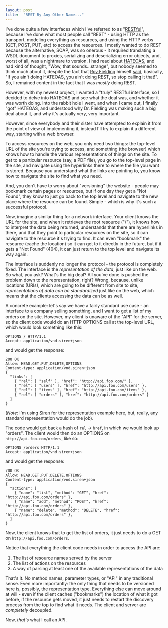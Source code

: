 ```yaml
---
layout: post
title:  "REST By Any Other Name..."
---
```


I\'ve done quite a few interfaces which I\'ve referred to as
\"[RESTful](http://en.wikipedia.org/wiki/REST)\", because I\'ve done
what most people call \"REST\" - using HTTP as the transport, modeling
everything as resources, and using the HTTP verbs (GET, POST, PUT, etc)
to access the resources. I mostly wanted to do REST because the
alternative, SOAP, was so onerous - it required translating a WSDL
document to proxies, serializing and deserializing error objects, and,
worst of all, was a nightmare to version. I had read about
[HATEOAS](http://en.wikipedia.org/wiki/HATEOAS), and had kind of
thought, \"Wow, that sounds\...strange\", but nobody seemed to think
much about it, despite the fact that [Roy
Fielding](http://en.wikipedia.org/wiki/Roy_Fielding) himself
[said](http://roy.gbiv.com/untangled/2008/rest-apis-must-be-hypertext-driven),
basically, \"If you ain\'t doing HATEOAS, you ain\'t doing REST, so stop
calling it that!\". So, I remained content in the fact that I was
*mostly* doing REST.

However, with my newest project, I wanted a \"truly\" RESTful interface,
so I decided to delve into HATEOAS and see what the deal was, and
whether it was worth doing. Into the rabbit hole I went, and when I came
out, I finally \"got\" HATEOAS, and understood why Dr. Fielding was
making such a big deal about it, and why it\'s actually very, very
important.

However, since everybody and their sister have attempted to explain it
from the point of view of implementing it, instead I\'ll try to explain
it a different way, starting with a web browser.

To access resources on the web, you only need two things: the top-level
URL of the site you\'re trying to access, and something (the browser)
which knows how to handle the various representations of things on the
site. To get to a particular resource (say, a PDF file), you go to the
top-level page in the site, and navigate using the hyperlinks there to
where the file you want is stored. Because you understand what the links
are pointing to, you know how to navigate the site to find what you
need.

And, you don\'t have to worry about \"versioning\" the website - people
may bookmark certain pages or resources, but if one day they get a \"Not
Found\", they know to just go back to the top level and navigate to the
new place where the resource can be found. Simple - which is why it\'s
such a successful protocol.

Now, imagine a similar thing for a network interface. Your client knows
the URL for the site, and when it retrieves the root resource (\"/\"),
it knows how to interpret the data being returned, understands that
there are hyperlinks in there, and that they point to particular
resources on the site, so it can navigate to the resource it\'s trying
to find. It can even \"bookmark\" the resource (cache the location) so
it can get to it directly in the future, but if it gets a \"Not Found\"
(404), it can just return to the top level and navigate its way again.

The interface is suddenly no longer the protocol - the protocol is
completely fixed. The interface is the *representation of the data*,
just like on the web. So what, you ask? What\'s the big deal? All
you\'ve done is pushed the problem down to the representation, right?
Wrong, because, unlike locations (URIs), which are going to be different
from site to site, *representations of data can be standardized* just
like on the web, which means that the clients accessing the data can be
as well.

A concrete example: let\'s say we have a fairly standard use case - an
interface to a company selling something, and I want to get a list of my
orders on the site. However, my client is unaware of the \"API\" for the
server, so the client code would do an HTTP OPTIONS call at the
top-level URL, which would look something like this:

    OPTIONS / HTTP/1.1
    Accept: application/vnd.siren+json

and would get the response:

    200 OK
    Allow: HEAD,GET,PUT,DELETE,OPTIONS
    Content-type: application/vnd.siren+json
    {
      "links": [
        { "rel": [ "self" ], "href": "http://api.foo.com/" },
        { "rel": [ "users" ], "href": "http://api.foo.com/users" },
        { "rel": [ "items" ], "href": "http://api.foo.com/items" },
        { "rel": [ "orders" ], "href": "http://api.foo.com/orders" }
      ]
    }

(*Note*: I\'m using [Siren](https://github.com/kevinswiber/siren) for
the representation example here, but, really, any standard
representation would do the job).

The code would get back a hash of `rel` -\> `href`, in which we would
look up \"orders\". The client would then do an OPTIONS on
`http://api.foo.com/orders`, like so:

    OPTIONS /orders HTTP/1.1
    Accept: application/vnd.siren+json

and would get the response:

    200 OK
    Allow: HEAD,GET,PUT,DELETE,OPTIONS
    Content-type: application/vnd.siren+json
    {
      "actions": [
        { "name": "list", "method": "GET", "href": "http://api.foo.com/orders" },
        { "name": "add", "method": "POST", "href": "http://api.foo.com/orders" },
        { "name": "delete", "method": "DELETE", "href": "http://api.foo.com/orders" },
      ]
    }

Now, the client knows that to get the list of orders, it just needs to
do a GET on `http://api.foo.com/orders`.

Notice that everything the client code needs in order to access the API
are:

1.  The list of resource names served by the server
2.  The list of actions on the resources
3.  A way of parsing at least one of the available representations of
    the data

That\'s it. No method names, parameter types, or \"API\" in any
traditional sense. Even more importantly: the only thing that needs to
be versioned here is, possibly, the representation type. Everything else
can move around at will - even if the client caches (\"bookmarks\") the
location of what it got before, if the resource gets moved, it just
needs to restart the discovery process from the top to find what it
needs. The client and server are *completely* decoupled.

Now, *that\'s* what I call an API.
